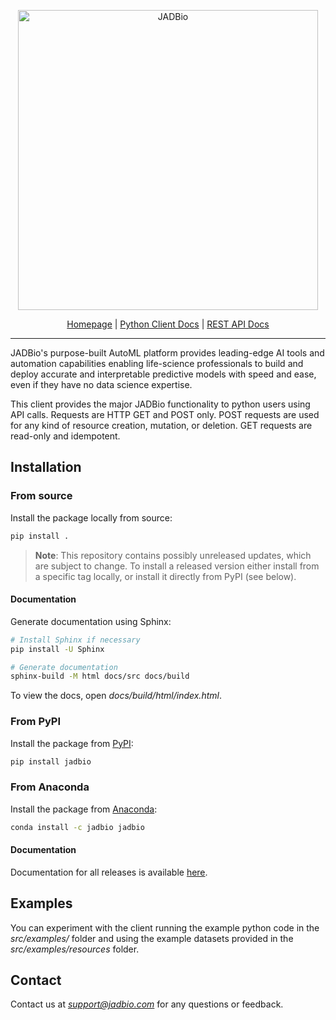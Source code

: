 <p align="center">
    <a href="https://jadbio.com/">
        <img alt="JADBio" src="https://www.jadbio.com/jadbio/wp-content/uploads/github_logo/full_logo_rgb.svg" width="480">
    </a>
</p>

<p align="center">
    <a href="https://jadbio.com">Homepage</a> |
    <a href="https://support.jadbio.com/pythonclient/latest">Python Client Docs</a> |
    <a href="https://support.jadbio.com/api/getting-started/general-approach">REST API Docs</a>
</p>

***

JADBio's purpose-built AutoML platform provides leading-edge AI tools and automation capabilities enabling life-science 
professionals to build and deploy accurate and interpretable predictive models with speed and ease, even if they have no
data science expertise.

This client provides the major JADBio functionality to python users using API calls. Requests are HTTP GET and POST
only. POST requests are used for any kind of resource creation, mutation, or deletion. GET requests are read-only and
idempotent.

## Installation

### From source

Install the package locally from source:

```bash
pip install .
```

> **Note**: This repository contains possibly unreleased updates, which are subject to change. To install a released
> version either install from a specific tag locally, or install it directly from PyPI (see below).

#### Documentation

Generate documentation using Sphinx:

```bash
# Install Sphinx if necessary
pip install -U Sphinx

# Generate documentation
sphinx-build -M html docs/src docs/build
```

To view the docs, open *docs/build/html/index.html*.

### From PyPI

Install the package from [PyPI](https://pypi.org/project/jadbio/):

```bash
pip install jadbio
```

### From Anaconda

Install the package from [Anaconda](https://anaconda.org/JADBio/jadbio):

```bash
conda install -c jadbio jadbio
```

#### Documentation

Documentation for all releases is available [here](https://support.jadbio.com/pythonclient/).

## Examples

You can experiment with the client running the example python code in the *src/examples/* folder and using the example 
datasets provided in the *src/examples/resources* folder.

## Contact

Contact us at *support@jadbio.com* for any questions or feedback.
